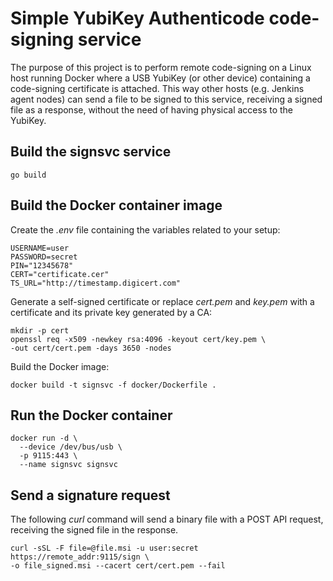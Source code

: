 # Simple YubiKey Authenticode code-signing service

The purpose of this project is to perform remote code-signing on a Linux host
running Docker where a USB YubiKey (or other device) containing a code-signing
certificate is attached.
This way other hosts (e.g. Jenkins agent nodes) can send a file to be signed
to this service, receiving a signed file as a response, without the need of
having physical access to the YubiKey.

## Build the signsvc service

```console
go build
```

## Build the Docker container image

Create the *.env* file containing the variables related to your setup:

```console
USERNAME=user
PASSWORD=secret
PIN="12345678"
CERT="certificate.cer"
TS_URL="http://timestamp.digicert.com"
```

Generate a self-signed certificate or replace *cert.pem* and *key.pem* with a
certificate and its private key generated by a CA:

```console
mkdir -p cert
openssl req -x509 -newkey rsa:4096 -keyout cert/key.pem \
-out cert/cert.pem -days 3650 -nodes
```

Build the Docker image:

```console
docker build -t signsvc -f docker/Dockerfile .
```

## Run the Docker container

```console
docker run -d \
  --device /dev/bus/usb \
  -p 9115:443 \
  --name signsvc signsvc
```

## Send a signature request

The following *curl* command will send a binary file with a POST API request,
receiving the signed file in the response.

```console
curl -sSL -F file=@file.msi -u user:secret https://remote_addr:9115/sign \
-o file_signed.msi --cacert cert/cert.pem --fail
```
